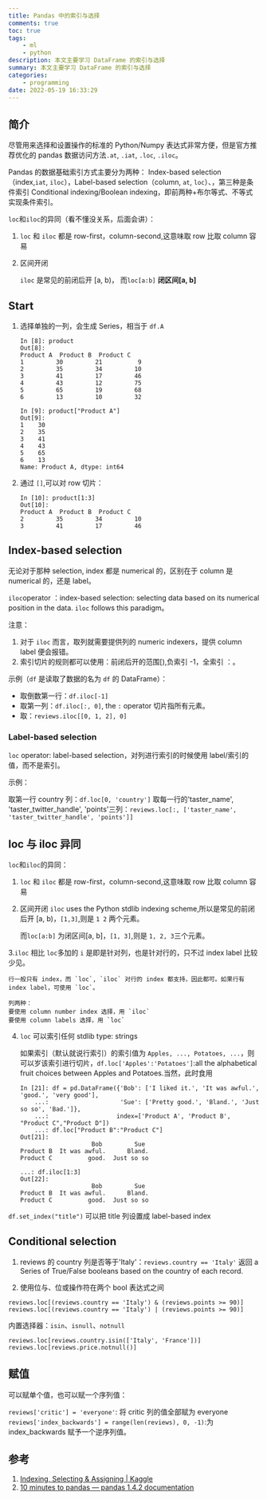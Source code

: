 ```yaml
---
title: Pandas 中的索引与选择
comments: true
toc: true
tags:
    - ml
    - python
description: 本文主要学习 DataFrame 的索引与选择
summary: 本文主要学习 DataFrame 的索引与选择
categories:
    - programming
date: 2022-05-19 16:33:29
---
```


## 简介

尽管用来选择和设置操作的标准的 Python/Numpy 表达式非常方便，但是官方推荐优化的 pandas 数据访问方法`.at`, `.iat`, `.loc`, `.iloc`。

Pandas 的数据基础索引方式主要分为两种： Index-based selection（index,`iat`, `iloc`），Label-based selection（column, `at`, `loc`）、，第三种是条件索引 Conditional indexing/Boolean indexing，即前两种+布尔等式、不等式实现条件索引。

`loc`和`iloc`的异同（看不懂没关系，后面会讲）：

1. `loc` 和 `iloc` 都是 row-first，column-second,这意味取 row 比取 column 容易
2. 区间开闭

    `iloc` 是常见的前闭后开 [a, b)， 而`loc[a:b]` **闭区间[a, b]**

## Start

1. 选择单独的一列，会生成 Series，相当于 `df.A`

    ```python3
    In [8]: product
    Out[8]:
    Product A  Product B  Product C
    1         30         21          9
    2         35         34         10
    3         41         17         46
    4         43         12         75
    5         65         19         68
    6         13         10         32

    In [9]: product["Product A"]
    Out[9]:
    1    30
    2    35
    3    41
    4    43
    5    65
    6    13
    Name: Product A, dtype: int64
    ```

2. 通过 `[]`,可以对 row 切片：

    ```python3
    In [10]: product[1:3]
    Out[10]:
    Product A  Product B  Product C
    2         35         34         10
    3         41         17         46
    ```

## Index-based selection

无论对于那种 selection, index 都是 numerical 的，区别在于 column 是 numerical 的，还是 label。

`iloc`operator ：index-based selection: selecting data based on its numerical position in the data. `iloc` follows this paradigm。

注意：

1. 对于 `iloc` 而言，取列就需要提供列的 numeric indexers，提供 column label 便会报错。
2. 索引切片的规则都可以使用：前闭后开的范围[),负索引 -1，全索引 ：。

示例（`df` 是读取了数据的名为 `df` 的 DataFrame）：

-   取倒数第一行：`df.iloc[-1]`
-   取第一列：`df.iloc[:, 0]`, the `:` operator 切片指所有元素。
-   取：`reviews.iloc[[0, 1, 2], 0]`

### Label-based selection

`loc` operator: label-based selection，对列进行索引的时候使用 label/索引的值，而不是索引。

示例：

取第一行 country 列：`df.loc[0, 'country']`
取每一行的'taster_name', 'taster_twitter_handle', 'points'三列：`reviews.loc[:, ['taster_name', 'taster_twitter_handle', 'points']]`

## loc 与 iloc 异同

`loc`和`iloc`的异同：

1. `loc` 和 `iloc` 都是 row-first，column-second,这意味取 row 比取 column 容易
2. 区间开闭
   `iloc` uses the Python stdlib indexing scheme,所以是常见的前闭后开 [a, b)，`[1,3]`,则是 `1 2` 两个元素。

    而`loc[a:b]` 为闭区间[a, b]，`[1, 3]`,则是 `1, 2, 3`三个元素。

3.`iloc` 相比 `loc`多加的 `i` 是即是针对列，也是针对行的，只不过 index label 比较少见。

    行一般只有 index，而 `loc`, `iloc` 对行的 index 都支持，因此都可。如果行有index label，可使用 `loc`。

    列两种：
    要使用 column number index 选择，用 `iloc`
    要使用 column labels 选择，用 `loc`

4. `loc` 可以索引任何 stdlib type: strings

    如果索引（默认就说行索引）的索引值为 `Apples, ..., Potatoes, ...`，则可以岁该索引进行切片，`df.loc['Apples':'Potatoes']`:all the alphabetical fruit choices between Apples and Potatoes.当然，此时食用

    ```python3
    In [21]: df = pd.DataFrame({'Bob': ['I liked it.', 'It was awful.', 'good.', 'very good'],
        ...:                    'Sue': ['Pretty good.', 'Bland.', 'Just so so', 'Bad.']},
        ...:                   index=['Product A', 'Product B', "Product C","Product D"])
        ...: df.loc["Product B":"Product C"]
    Out[21]:
                        Bob         Sue
    Product B  It was awful.      Bland.
    Product C          good.  Just so so

    ...: df.iloc[1:3]
    Out[22]:
                        Bob         Sue
    Product B  It was awful.      Bland.
    Product C          good.  Just so so
    ```

`df.set_index("title")` 可以把 title 列设置成 label-based index

## Conditional selection

1. reviews 的 country 列是否等于'Italy'：`reviews.country == 'Italy'`
   返回 a Series of True/False booleans based on the country of each record.

2. 使用位与、位或操作符在两个 bool 表达式之间

`reviews.loc[(reviews.country == 'Italy') & (reviews.points >= 90)]`
`reviews.loc[(reviews.country == 'Italy') | (reviews.points >= 90)]`

内置选择器：`isin`、`isnull`、`notnull`

```python3
reviews.loc[reviews.country.isin(['Italy', 'France'])]
reviews.loc[reviews.price.notnull()]
```

## 赋值

可以赋单个值，也可以赋一个序列值：

`reviews['critic'] = 'everyone'`: 将 critic 列的值全部赋为 everyone
`reviews['index_backwards'] = range(len(reviews), 0, -1)`:为 index_backwards 赋予一个逆序列值。

## 参考

1. [Indexing, Selecting & Assigning | Kaggle](https://www.kaggle.com/code/residentmario/indexing-selecting-assigning#Manipulating-the-index)
2. [10 minutes to pandas — pandas 1.4.2 documentation](https://pandas.pydata.org/pandas-docs/stable/user_guide/10min.html#viewing-data)
